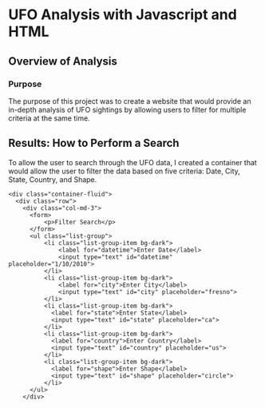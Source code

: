 # UFO Analysis with Javascript and HTML

## Overview of Analysis

### Purpose
The purpose of this project was to create a website that would provide an in-depth analysis of UFO sightings by allowing users to filter for multiple criteria at the same time.

## Results: How to Perform a Search
To allow the user to search through the UFO data, I created a container that would allow the user to filter the data based on five criteria: Date, City, State, Country, and Shape.

```
<div class="container-fluid">
  <div class="row">
    <div class="col-md-3">
      <form>
          <p>Filter Search</p>
      </form>
      <ul class="list-group">
          <li class="list-group-item bg-dark">
              <label for="datetime">Enter Date</label>
              <input type="text" id="datetime" placeholder="1/10/2010">
          </li>
          <li class="list-group-item bg-dark">
              <label for="city">Enter City</label>
              <input type="text" id="city" placeholder="fresno">
          </li>
          <li class="list-group-item bg-dark">
            <label for="state">Enter State</label>
            <input type="text" id="state" placeholder="ca">
          </li>
          <li class="list-group-item bg-dark">
            <label for="country">Enter Country</label>
            <input type="text" id="country" placeholder="us">
          </li>
          <li class="list-group-item bg-dark">
            <label for="shape">Enter Shape</label>
            <input type="text" id="shape" placeholder="circle">
          </li>
      </ul>
    </div>
 ```

